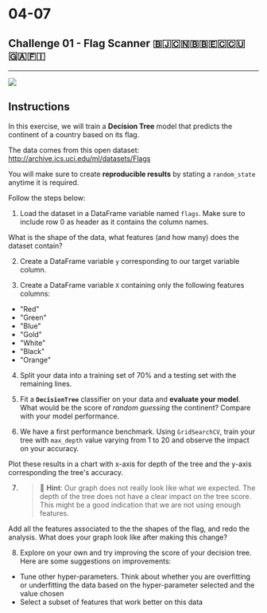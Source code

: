 # 04-07

## Challenge 01 - Flag Scanner 🇧🇯🇨🇳🇧🇧🇪🇨🇨🇺🇬🇦🇫🇮

---

![](https://www.probuilder.com/sites/probuilder/files/styles/con/public/oleh-aleinyk-711501-unsplash.jpg?itok=2wp-5ulq)

## Instructions

In this exercise, we will train a **Decision Tree** model that predicts the continent of a country based on its flag.

The data comes from this open dataset: http://archive.ics.uci.edu/ml/datasets/Flags

You will make sure to create **reproducible results** by stating a `random_state` anytime it is required.

Follow the steps below:

1. Load the dataset in a DataFrame variable named `flags`. Make sure to include row 0 as header as it contains the column names.

  What is the shape of the data, what features (and how many) does the dataset contain?

2. Create a DataFrame variable `y` corresponding to our target variable column.

3. Create a DataFrame variable `X` containing only the following features columns:
  - "Red"
  - "Green"
  - "Blue"
  - "Gold"
  - "White"
  - "Black"
  - "Orange"


4. Split your data into a training set of 70% and a testing set with the remaining lines.

5. Fit a **`DecisionTree`** classifier on your data and **evaluate your model**. What would be the score of *random guessing* the continent? Compare with your model performance.

6. We have a first performance benchmark. Using `GridSearchCV`, train your tree with `max_depth` value varying from 1 to 20 and observe the impact on your accuracy.

  Plot these results in a chart with x-axis for depth of the tree and the y-axis corresponding the tree's accuracy.

7. > 🔦 **Hint**: Our graph does not really look like what we expected. The depth of the tree does not have a clear impact on the tree score. This might be a good indication that we are not using enough features.

  Add all the features associated to the the shapes of the flag, and redo the analysis. What does your graph look like after making this change?

8. Explore on your own and try improving the score of your decision tree. Here are some suggestions on improvements:
  - Tune other hyper-parameters. Think about whether you are overfitting or underfitting the data based on the hyper-parameter selected and the value chosen
  - Select a subset of features that work better on this data  
